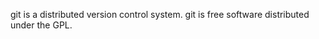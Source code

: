 git is a distributed version control system.
git is free software distributed under the GPL.
<!-- author: watson -->